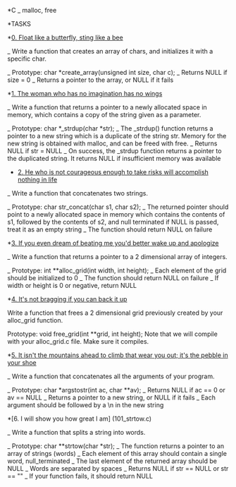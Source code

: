 *C _ malloc, free

*TASKS

*[0. Float like a butterfly, sting like a bee](0_create_array.c)

_ Write a function that creates an array of chars, and initializes it with a specific char.

_ Prototype: char *create_array(unsigned int size, char c);
_ Returns NULL if size = 0
_ Returns a pointer to the array, or NULL if it fails

*[1. The woman who has no imagination has no wings](1_strdup.c)

_ Write a function that returns a pointer to a newly allocated space in memory, which contains a copy of the string given as a parameter.

_ Prototype: char *_strdup(char *str);
_ The _strdup() function returns a pointer to a new string which is a duplicate of the string str. Memory for the new string is obtained with malloc, and can be freed with free.
_ Returns NULL if str = NULL
_ On success, the _strdup function returns a pointer to the duplicated string. It returns NULL if insufficient memory was available

* [2. He who is not courageous enough to take risks will accomplish nothing in life](2_str_concat.c)

_ Write a function that concatenates two strings.

_ Prototype: char str_concat(char s1, char s2);
_ The returned pointer should point to a newly allocated space in memory which contains the contents of s1, followed by the contents of s2, and null terminated
if NULL is passed, treat it as an empty string
_ The function should return NULL on failure

*[3. If you even dream of beating me you'd better wake up and apologize](3_alloc_grid.c)

_ Write a function that returns a pointer to a 2 dimensional array of integers.

_ Prototype: int **alloc_grid(int width, int height);
_ Each element of the grid should be initialized to 0
_ The function should return NULL on failure
_ If width or height is 0 or negative, return NULL

*[4. It's not bragging if you can back it up](4_free_grid.c)

Write a function that frees a 2 dimensional grid previously created by your alloc_grid function.

Prototype: void free_grid(int **grid, int height);
Note that we will compile with your alloc_grid.c file. Make sure it compiles.

*[5. It isn't the mountains ahead to climb that wear you out; it's the pebble in your shoe](100_argstostr.c)

_ Write a function that concatenates all the arguments of your program.

_ Prototype: char *argstostr(int ac, char **av);
_ Returns NULL if ac == 0 or av == NULL
_ Returns a pointer to a new string, or NULL if it fails
_ Each argument should be followed by a \n in the new string  

*[6. I will show you how great I am] (101_strtow.c)

_ Write a function that splits a string into words.

_ Prototype: char **strtow(char *str);
_ The function returns a pointer to an array of strings (words)
_ Each element of this array should contain a single word, null_terminated
_ The last element of the returned array should be NULL
_ Words are separated by spaces
_ Returns NULL if str == NULL or str == ""
_ If your function fails, it should return NULL

